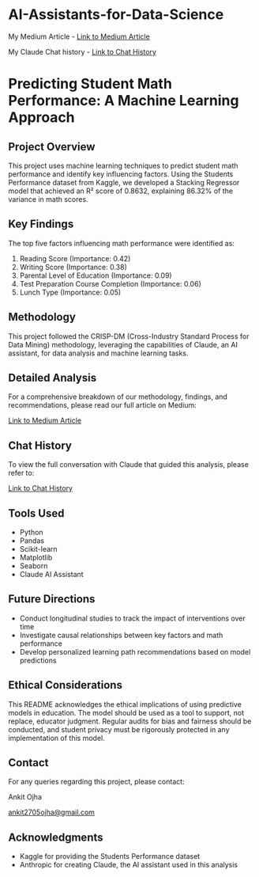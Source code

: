# AI-Assistants-for-Data-Science
My Medium Article - [Link to Medium Article](https://medium.com/@ankit2705ojha/leveraging-ai-assistants-for-data-science-a-crisp-dm-approach-with-claude-84d388c530e0)


My Claude Chat history - [Link to Chat History](https://claude.ai/chat/22772837-25b4-4ffd-9946-d43fc1838875)

# Predicting Student Math Performance: A Machine Learning Approach

## Project Overview
This project uses machine learning techniques to predict student math performance and identify key influencing factors. Using the Students Performance dataset from Kaggle, we developed a Stacking Regressor model that achieved an R² score of 0.8632, explaining 86.32% of the variance in math scores.

## Key Findings
The top five factors influencing math performance were identified as:
1. Reading Score (Importance: 0.42)
2. Writing Score (Importance: 0.38)
3. Parental Level of Education (Importance: 0.09)
4. Test Preparation Course Completion (Importance: 0.06)
5. Lunch Type (Importance: 0.05)

## Methodology
This project followed the CRISP-DM (Cross-Industry Standard Process for Data Mining) methodology, leveraging the capabilities of Claude, an AI assistant, for data analysis and machine learning tasks.

## Detailed Analysis
For a comprehensive breakdown of our methodology, findings, and recommendations, please read our full article on Medium:

[Link to Medium Article](https://medium.com/@ankit2705ojha/leveraging-ai-assistants-for-data-science-a-crisp-dm-approach-with-claude-84d388c530e0)

## Chat History
To view the full conversation with Claude that guided this analysis, please refer to:

[Link to Chat History](https://claude.ai/chat/22772837-25b4-4ffd-9946-d43fc1838875)

## Tools Used
- Python
- Pandas
- Scikit-learn
- Matplotlib
- Seaborn
- Claude AI Assistant

## Future Directions
- Conduct longitudinal studies to track the impact of interventions over time
- Investigate causal relationships between key factors and math performance
- Develop personalized learning path recommendations based on model predictions

## Ethical Considerations
This README acknowledges the ethical implications of using predictive models in education. The model should be used as a tool to support, not replace, educator judgment. Regular audits for bias and fairness should be conducted, and student privacy must be rigorously protected in any implementation of this model.

## Contact
For any queries regarding this project, please contact:

Ankit Ojha

ankit2705ojha@gmail.com

## Acknowledgments
- Kaggle for providing the Students Performance dataset
- Anthropic for creating Claude, the AI assistant used in this analysis
